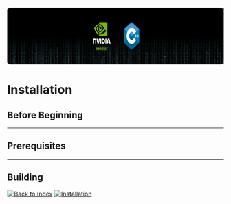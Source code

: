 <p align="center">
    <img src="./resources/banner1.png" alt="project banner" width=800 height=133>
</p>

# Installation

## Before Beginning
---

## Prerequisites
---

## Building

[![Back to Index](https://img.shields.io/badge/Back%20to%20Index-<-red)](./MAIN.md) [![Installation](https://img.shields.io/badge/Tutorials->-green)](./Tutorials/TUTORIALS.md)